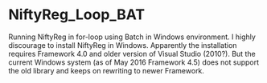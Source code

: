 # NiftyReg_Loop_BAT
Running NiftyReg in for-loop using Batch in Windows environment. I highly discourage to install NiftyReg in Windows. Apparently the installation requires Framework 4.0 and older version of Visual Studio (2010?). But the current Windows system (as of May 2016 Framework 4.5) does not support the old library and keeps on rewriting to newer Framework.
